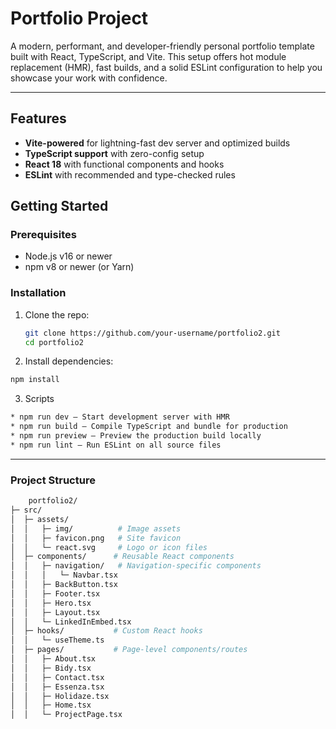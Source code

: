 # Portfolio Project



A modern, performant, and developer-friendly personal portfolio template built with React, TypeScript, and Vite. This setup offers hot module replacement (HMR), fast builds, and a solid ESLint configuration to help you showcase your work with confidence.

---

##  Features

- **Vite-powered** for lightning-fast dev server and optimized builds  
- **TypeScript support** with zero-config setup  
- **React 18** with functional components and hooks  
- **ESLint** with recommended and type-checked rules  
  


##  Getting Started

### Prerequisites

- Node.js v16 or newer  
- npm v8 or newer (or Yarn)  

### Installation

1. Clone the repo:  
   ```bash
   git clone https://github.com/your-username/portfolio2.git
   cd portfolio2

   ```

2. Install dependencies:
  ```bash 
  npm install
  ```

3. Scripts
  ```bash
* npm run dev — Start development server with HMR
* npm run build — Compile TypeScript and bundle for production
* npm run preview — Preview the production build locally
* npm run lint — Run ESLint on all source files   
  ```

---
###  Project Structure

```bash
    portfolio2/
├─ src/
│  ├─ assets/
│  │   ├─ img/          # Image assets
│  │   ├─ favicon.png   # Site favicon
│  │   └─ react.svg     # Logo or icon files
│  ├─ components/      # Reusable React components
│  │   ├─ navigation/   # Navigation-specific components
│  │   │   └─ Navbar.tsx
│  │   ├─ BackButton.tsx
│  │   ├─ Footer.tsx
│  │   ├─ Hero.tsx
│  │   ├─ Layout.tsx
│  │   └─ LinkedInEmbed.tsx
│  ├─ hooks/           # Custom React hooks
│  │   └─ useTheme.ts
│  ├─ pages/           # Page-level components/routes
│  │   ├─ About.tsx
│  │   ├─ Bidy.tsx
│  │   ├─ Contact.tsx
│  │   ├─ Essenza.tsx
│  │   ├─ Holidaze.tsx
│  │   ├─ Home.tsx
│  │   └─ ProjectPage.tsx

  ```
  